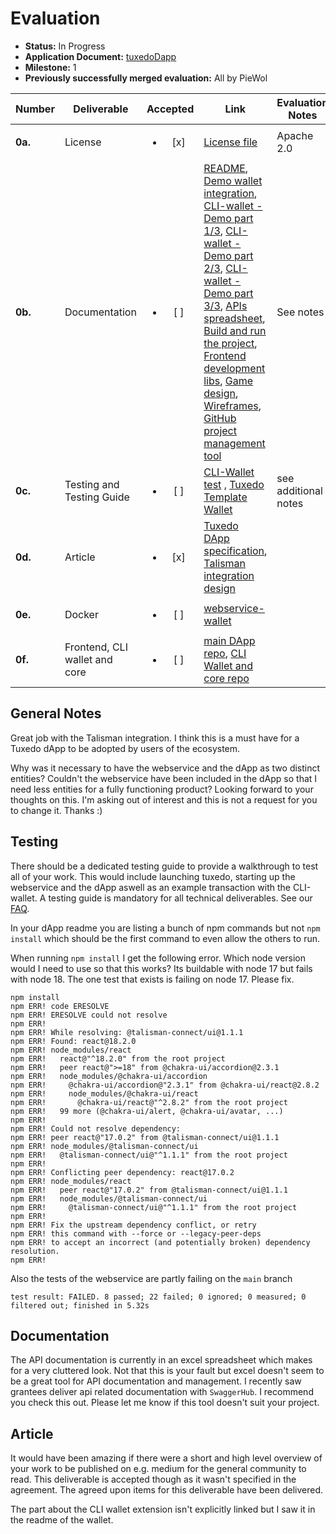 # Evaluation

- **Status:** In Progress
- **Application Document:** [tuxedoDapp](https://github.com/w3f/Grants-Program/blob/master/applications/TuxedoDapp.md)
- **Milestone:** 1
- **Previously successfully merged evaluation:** All by PieWol

| Number | Deliverable | Accepted | Link | Evaluation Notes |
| ------ | ----------- | :------: | ---- |----------------- |
| **0a.** | License | <ul><li>[x] </li></ul> | [License file](https://github.com/mlabs-haskell/TuxedoDapp?tab=Apache-2.0-1-ov-file#readme)  | Apache 2.0 |
| **0b.** | Documentation | <ul><li>[ ] </li></ul> |[README](https://github.com/mlabs-haskell/TuxedoDapp/blob/master/README.md), [Demo wallet integration](https://www.loom.com/share/e1270ecea79a4689aff5732e8acfae14), [CLI-wallet - Demo part 1/3](https://youtu.be/Mom3BV_HozY), [CLI-wallet - Demo  part 2/3](https://youtu.be/GfyiBW1XFW0), [CLI-wallet - Demo part 3/3](https://youtu.be/1T2oE0bfaCQ), [APIs spreadsheet](https://github.com/mlabs-haskell/TuxedoDapp/wiki/APIs-spreadsheet), [Build and run the project](https://github.com/mlabs-haskell/TuxedoDapp/wiki/Build-and-run-the-project), [Frontend development libs](https://github.com/mlabs-haskell/TuxedoDapp/wiki/Frontend-development-libs), [Game design](https://github.com/mlabs-haskell/TuxedoDapp/wiki/Game-design),  [Wireframes](https://github.com/mlabs-haskell/TuxedoDapp/wiki/Wireframes), [GitHub project management tool](https://github.com/orgs/mlabs-haskell/projects/57/views/1)| See notes |
| **0c.** | Testing and Testing Guide | <ul><li>[ ] </li></ul> | [CLI-Wallet test](https://github.com/mlabs-haskell/Tuxedo/blob/webservice-redeemer-gen-debug-with-lks/wardrobe/kitties/src/tests.rs) , [Tuxedo Template Wallet](https://github.com/mlabs-haskell/Tuxedo/blob/webservice-redeemer-gen-debug-with-lks/wallet/README.md) | see additional notes |
| **0d.** | Article | <ul><li>[x] </li></ul> | [Tuxedo DApp specification](https://docs.google.com/document/d/1dHsb_k3Xo5f4yFx802sMe22z6NYq3FeZc9l4bB0exMk/edit), [Talisman integration design](https://docs.google.com/presentation/d/1vsfJ5TYPXcvF4vmY7fHfM25lcNmZdjh6YfUyyoOzVAw/edit) |  |
| **0e.** | Docker | <ul><li>[ ] </li></ul> | [webservice-wallet](https://github.com/mlabs-haskell/Tuxedo/blob/webservice-redeemer-gen-debug-with-lks/webservice-wallet/Dockerfile)  | |
| **0f.** | Frontend, CLI wallet and core | <ul><li>[ ] </li></ul> | [main DApp repo](https://github.com/mlabs-haskell/TuxedoDapp), [CLI Wallet and core repo](https://github.com/mlabs-haskell/Tuxedo)  |  |


## General Notes
Great job with the Talisman integration. I think this is a must have for a Tuxedo dApp to be adopted by users of the ecosystem.

Why was it necessary to have the webservice and the dApp as two distinct entities? Couldn't the webservice have been included in the dApp so that I need less entities for a fully functioning product? Looking forward to your thoughts on this. I'm asking out of interest and this is not a request for you to change it. Thanks :)

## Testing
There should be a dedicated testing guide to provide a walkthrough to test all of your work. This would include launching tuxedo, starting up the webservice and the dApp aswell as an example transaction with the CLI-wallet. A testing guide is mandatory for all technical deliverables. See our [FAQ](https://grants.web3.foundation/docs/Support%20Docs/milestone-deliverables-guidelines#testing-guide).

In your dApp readme you are listing a bunch of npm commands but not ``npm install`` which should be the first command to even allow the others to run. 

When running ``npm install`` I get the following error. Which node version would I need to use so that this works?
Its buildable with node 17 but fails with node 18. The one test that exists is failing on node 17. Please fix.
```
npm install
npm ERR! code ERESOLVE
npm ERR! ERESOLVE could not resolve
npm ERR! 
npm ERR! While resolving: @talisman-connect/ui@1.1.1
npm ERR! Found: react@18.2.0
npm ERR! node_modules/react
npm ERR!   react@"^18.2.0" from the root project
npm ERR!   peer react@">=18" from @chakra-ui/accordion@2.3.1
npm ERR!   node_modules/@chakra-ui/accordion
npm ERR!     @chakra-ui/accordion@"2.3.1" from @chakra-ui/react@2.8.2
npm ERR!     node_modules/@chakra-ui/react
npm ERR!       @chakra-ui/react@"^2.8.2" from the root project
npm ERR!   99 more (@chakra-ui/alert, @chakra-ui/avatar, ...)
npm ERR! 
npm ERR! Could not resolve dependency:
npm ERR! peer react@"17.0.2" from @talisman-connect/ui@1.1.1
npm ERR! node_modules/@talisman-connect/ui
npm ERR!   @talisman-connect/ui@"^1.1.1" from the root project
npm ERR! 
npm ERR! Conflicting peer dependency: react@17.0.2
npm ERR! node_modules/react
npm ERR!   peer react@"17.0.2" from @talisman-connect/ui@1.1.1
npm ERR!   node_modules/@talisman-connect/ui
npm ERR!     @talisman-connect/ui@"^1.1.1" from the root project
npm ERR! 
npm ERR! Fix the upstream dependency conflict, or retry
npm ERR! this command with --force or --legacy-peer-deps
npm ERR! to accept an incorrect (and potentially broken) dependency resolution.
npm ERR! 
```

Also the tests of the webservice are partly failing on the ``main`` branch
```
test result: FAILED. 8 passed; 22 failed; 0 ignored; 0 measured; 0 filtered out; finished in 5.32s
```

## Documentation 
The API documentation is currently in an excel spreadsheet which makes for a very cluttered look. Not that this is your fault but excel doesn't seem to be a great tool for API documentation and management. I recently saw grantees deliver api related documentation with ``SwaggerHub``. I recommend you check this out. Please let me know if this tool doesn't suit your project. 

## Article
It would have been amazing if there were a short and high level overview of your work to be published on e.g. medium for the general community to read. This deliverable is accepted though as it wasn't specified in the agreement. The agreed upon items for this deliverable have been delivered.

The part about the CLI wallet extension isn't explicitly linked but I saw it in the readme of the wallet. 

